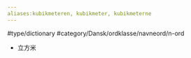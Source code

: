 ```yaml
---
aliases:kubikmeteren, kubikmeter, kubikmeterne
---
```

#type/dictionary #category/Dansk/ordklasse/navneord/n-ord 
- 立方米